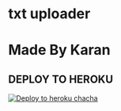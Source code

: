 # txt uploader

# Made By Karan


## DEPLOY TO HEROKU


[![Deploy to heroku chacha](https://www.herokucdn.com/deploy/button.svg)](https://dashboard.heroku.com/new?template=https://github.com/Rahul1433399/Txt_Uploder-narurto/tree/main)
